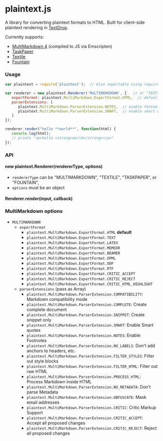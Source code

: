 plaintext.js
============

A library for converting plaintext
formats to HTML. Built for client-side plaintext rendering in
[TextDrop](https://www.textdropapp.com).

Currently supports:

- [MultiMarkdown 4](https://github.com/fletcher/MultiMarkdown-4) (compiled to JS via Emscripten)
- [TaskPaper](https://github.com/dhilowitz/jsTaskPaper)
- [Textile](https://github.com/borgar/textile-js)
- [Fountain](https://github.com/mattdaly/Fountain.js)

### Usage
```js
var plaintext = require('plaintext');  // Also importable using require.js/AMD-style import

var renderer = new plaintext.Renderer('MULTIMARKDOWN', {   // or "TEXTILE", "TASKPAPER", "FOUNTAIN"
   exportFormat: plaintext.MultiMarkdown.ExportFormat.HTML,  // default
   parserExtensions: [
      plaintext.MultiMarkdown.ParserExtension.NOTES,  // enable footnotes
      plaintext.MultiMarkdown.ParserExtension.SMART,  // enable smart quotes
   ]
});

renderer.render("hello **world**", function(html) {
   console.log(html);  
   // prints "<p>hello <strong>world</strong></p>"
});
```

### API

#### new plaintext.Renderer(rendererType, options)
- `rendererType` can be "MULTIMARKDOWN", "TEXTILE", "TASKPAPER", or "FOUNTAIN",
- `options` must be an object

#### Renderer.render(input, callback)

### MultiMarkdown options
- `MULTIMARKDOWN`
    - `exportFormat`
        - `plaintext.MultiMarkdown.ExportFormat.HTML` **default**
        - `plaintext.MultiMarkdown.ExportFormat.TEXT`
        - `plaintext.MultiMarkdown.ExportFormat.LATEX`
        - `plaintext.MultiMarkdown.ExportFormat.MEMOIR`
        - `plaintext.MultiMarkdown.ExportFormat.BEAMER`
        - `plaintext.MultiMarkdown.ExportFormat.OPML`
        - `plaintext.MultiMarkdown.ExportFormat.ODF`
        - `plaintext.MultiMarkdown.ExportFormat.RTF`
        - `plaintext.MultiMarkdown.ExportFormat.CRITIC_ACCEPT`
        - `plaintext.MultiMarkdown.ExportFormat.CRITIC_REJECT`
        - `plaintext.MultiMarkdown.ExportFormat.CRITIC_HTML_HIGHLIGHT`
    - `parserExtensions` (pass as Array) 
        - `plaintext.MultiMarkdown.ParserExtension.COMPATIBILITY`: Markdown compatibility mode
        - `plaintext.MultiMarkdown.ParserExtension.COMPLETE`: Create complete document
        - `plaintext.MultiMarkdown.ParserExtension.SNIPPET`: Create snippet only
        - `plaintext.MultiMarkdown.ParserExtension.SMART`: Enable Smart quotes
        - `plaintext.MultiMarkdown.ParserExtension.NOTES`: Enable Footnotes
        - `plaintext.MultiMarkdown.ParserExtension.NO_LABELS`: Don't add anchors to headers, etc.
        - `plaintext.MultiMarkdown.ParserExtension.FILTER_STYLES`: Filter out style blocks
        - `plaintext.MultiMarkdown.ParserExtension.FILTER_HTML`: Filter out raw HTML
        - `plaintext.MultiMarkdown.ParserExtension.PROCESS_HTML`: Process Markdown inside HTML
        - `plaintext.MultiMarkdown.ParserExtension.NO_METADATA`: Don't parse Metadata
        - `plaintext.MultiMarkdown.ParserExtension.OBFUSCATE`: Mask email addresses
        - `plaintext.MultiMarkdown.ParserExtension.CRITIC`: Critic Markup Support
        - `plaintext.MultiMarkdown.ParserExtension.CRITIC_ACCEPT`: Accept all proposed changes
        - `plaintext.MultiMarkdown.ParserExtension.CRITIC_REJECT`: Reject all proposed changes